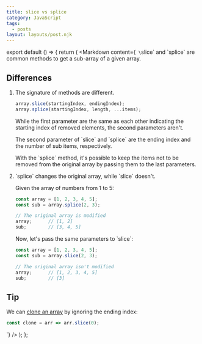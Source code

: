 ```yaml
---
title: slice vs splice
category: JavaScript
tags:
  - posts
layout: layouts/post.njk
---
```


export default () => {
    return (
<Markdown
    content={`
\`slice\` and \`splice\` are common methods to get a sub-array of a given array. 

## Differences

1. The signature of methods are different.

    ~~~ javascript
    array.slice(startingIndex, endingIndex);
    array.splice(startingIndex, length, ...items);
    ~~~

    While the first parameter are the same as each other indicating the starting index of removed elements, the second parameters aren't.
    
    The second parameter of \`slice\` and \`splice\` are the ending index and the number of sub items, respectively.

    With the \`splice\` method, it's possible to keep the items not to be removed from the original array by passing them to the last parameters.

2. \`splice\` changes the original array, while \`slice\` doesn't.

    Given the array of numbers from 1 to 5:

    ~~~ javascript
    const array = [1, 2, 3, 4, 5];
    const sub = array.splice(2, 3);

    // The original array is modified
    array;      // [1, 2]
    sub;        // [3, 4, 5]
    ~~~

    Now, let's pass the same parameters to \`slice\`:

    ~~~ javascript
    const array = [1, 2, 3, 4, 5];
    const sub = array.slice(2, 3);

    // The original array isn't modified
    array;      // [1, 2, 3, 4, 5]
    sub;        // [3]
    ~~~

## Tip

We can [clone an array](https://1loc.dev/#clone-an-array) by ignoring the ending index:

~~~ javascript
const clone = arr => arr.slice(0);
~~~ 
`}
/>
    );
};
